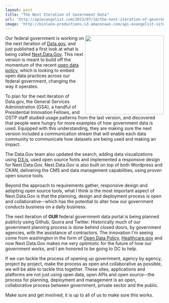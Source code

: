 ```yaml
---
layout: post
title: "The Next Iteration of Government Data"
url: 'http://apievangelist.com/2013/07/16/the-next-iteration-of-government-data/'
image: 'http://kinlane-productions.s3.amazonaws.com/api-evangelist-site/blog/next-data-gov-screenshot.png'
---
```


[<img class="c1" src="https://s3.amazonaws.com/kinlane-productions/federal-government/data-gov/next-data-gov-screenshot.png" alt="" width="250" align="right" />][1]

Our federal government is working on the next iteration of [Data.gov][2], and just published a first look at what is being called [Next.Data.Gov][1]. This next version is meant to build off the momentum of the recent [open data policy][3], which is looking to embed open data practices across our federal government, changing the way it operates.

To plan for the next iteration of Data.gov, the General Services Administration (GSA), a handful of Presidential Innovation Fellows, and OSTP staff studied usage patterns from the last version, and discovered that people were hungry for more examples of how government data is used. Equipped with this understanding, they are making sure the next version included a communication stream that will enable each data community to communicate how datasets are being used and making an impact.

The Data.Gov team also updated the search, adding data visualizations using [D3.js][4], used open source fonts and implemented a responsive design for Next.Data.Gov. Next.Data.Gov is also built on top of both Wordpress and CKAN, delivering the CMS and data management capabilities, using proven open source tools.

Beyond the approach to requirements gather, responsive design and adopting open source tools, what I think is the most important aspect of Next.Data.Gov is that the planning, design and deployment process is open and collaborative--which has the potential to alter how our government conducts business on a daily business.

The next iteration of **OUR** federal government data portal is being planned publicly using Github, Quora and Twitter. Historically much of our government planning process is done behind closed doors, by government agencies, with the assistance of contractors. The innovation I'm seeing come from washington in the form of [Open Data Policy][3], [Healthcare.gov][5] and now Next.Data.Gov makes me very optimistic for the future of how our government works, and I am honored to be going to DC to help.

If we can tackle the process of opening up government, agency by agency, project by project, make the process as open and collaborative as possible, we will be able to tackle this together. These sites, applications and platforms are not just using open data, open APIs and open source--the process for planning, deployment and management is an open, collaborative process between government, private sector and the public.

Make sure and get involved, it is up to all of us to make sure this works.

   [1]: http://next.data.gov/
   [2]: http://data.gov (Data.gov)
   [3]: http://project-open-data.github.io/
   [4]: http://d3js.org/
   [5]: http://www.theatlantic.com/technology/archive/2013/06/healthcaregov-code-developed-by-the-people-and-for-the-people-released-back-to-the-people/277295/
